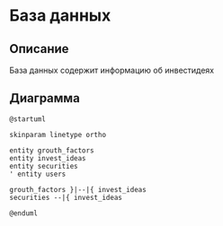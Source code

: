 # База данных

## Описание 

База данных содержит информацию об инвестидеях

## Диаграмма


```plantuml
@startuml

skinparam linetype ortho

entity grouth_factors 
entity invest_ideas
entity securities
' entity users

grouth_factors }|--|{ invest_ideas
securities --|{ invest_ideas

@enduml
```